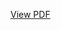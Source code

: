 [View PDF](https://github.com/AlbertNdengeyintwali/My_projects/raw/main/Bachelor_final_year_project.pdf)

